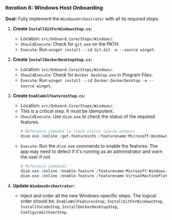 ### **Iteration 6: Windows Host Onboarding**

**Goal:** Fully implement the `WindowsOrchestrator` with all its required steps.

1.  **Create `InstallGitForWindowsStep.cs`:**
    *   Location: `src/Onboard.Core/Steps/Windows/`.
    *   `ShouldExecute`: Check for `git.exe` on the PATH.
    *   `Execute`: Run `winget install --id Git.Git -e --source winget`.

2.  **Create `InstallDockerDesktopStep.cs`:**
    *   Location: `src/Onboard.Core/Steps/Windows/`.
    *   `ShouldExecute`: Check for `Docker Desktop.exe` in Program Files.
    *   `Execute`: Run `winget install --id Docker.DockerDesktop -e --source winget`.

3.  **Create `EnableWslFeaturesStep.cs`:**
    *   Location: `src/Onboard.Core/Steps/Windows/`.
    *   This is a critical step. It must be idempotent.
    *   `ShouldExecute`: Use `dism.exe` to check the status of the required features.
        ```powershell
        # Reference command to check status (parse output)
        dism.exe /online /get-featureinfo /featurename:Microsoft-Windows-Subsystem-Linux
        ```
    *   `Execute`: Run the `dism.exe` commands to enable the features. The app may need to detect if it's running as an administrator and warn the user if not.
        ```powershell
        # Reference commands
        dism.exe /online /enable-feature /featurename:Microsoft-Windows-Subsystem-Linux /all /norestart
        dism.exe /online /enable-feature /featurename:VirtualMachinePlatform /all /norestart
        ```

4.  **Update `WindowsOrchestrator`:**
    *   Inject and order all the new Windows-specific steps. The logical order should be: `EnableWslFeaturesStep`, `InstallGitForWindowsStep`, `InstallVsCodeStep`, `InstallDockerDesktopStep`, `ConfigureGitUserStep`.
